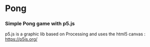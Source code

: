 # Pong

### Simple Pong game with p5.js

p5.js is a graphic lib based on Processing and uses the html5 canvas : https://p5js.org/
